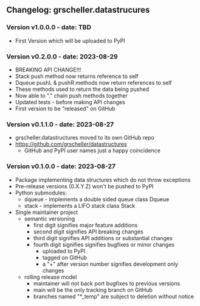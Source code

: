 ## Changelog: grscheller.datastrucures

### Version v1.0.0.0 - date: TBD

* First Version which will be uploaded to PyPI

### Version v0.2.0.0 - date: 2023-08-29

* BREAKING API CHANGE!!!
* Stack push method now returns reference to self
* Dqueue pushL & pushR methods now return references to self
* These methods used to return the data being pushed
* Now able to "." chain push methods together
* Updated tests - before making API changes
* First version to be "released" on GitHub

### Version v0.1.1.0 - date: 2023-08-27

* grscheller.datastructures moved to its own GitHub repo
* https://github.com/grscheller/datastructures
  * GitHub and PyPI user names just a happy coincidence

### Version v0.1.0.0 - date: 2023-08-27

* Package implementing data structures which do not throw exceptions
* Pre-release versions (0.X.Y.Z) won't be pushed to PyPI
* Python submodules:
  * dqueue - implements a double sided queue class Dqueue
  * stack - implements a LIFO stack class Stack
* Single maintainer project
  * semantic versioning
    * first digit signifies major feature additions
    * second digit signifies API breaking changes
    * third digit signifies API additions or substantial changes
    * fourth digit signifies signifies bugfixes or minor changes
      * uploaded to PyPI
      * tagged on GitHub
      * a "+" after version number signifies development only changes
  * rolling release model
    * maintainer will not back port bugfixes to previous versions
    * main will be the only tracking branch on GitHub
    * branches named "*_temp" are subject to deletion without notice 
